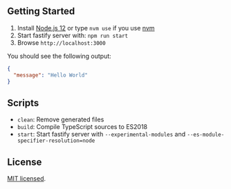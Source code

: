 ## Getting Started

1. Install [Node.js 12](https://nodejs.org/en/blog/release/v12.0.0/) or type `nvm use` if you use [nvm](https://github.com/creationix/nvm)
2. Start fastify server with: `npm run start`
3. Browse `http://localhost:3000`

You should see the following output:

```json
{
  "message": "Hello World"
}
```

## Scripts

- `clean`: Remove generated files
- `build`: Compile TypeScript sources to ES2018
- `start`: Start fastify server with `--experimental-modules` and `--es-module-specifier-resolution=node`

## License

[MIT licensed](./License.md).
